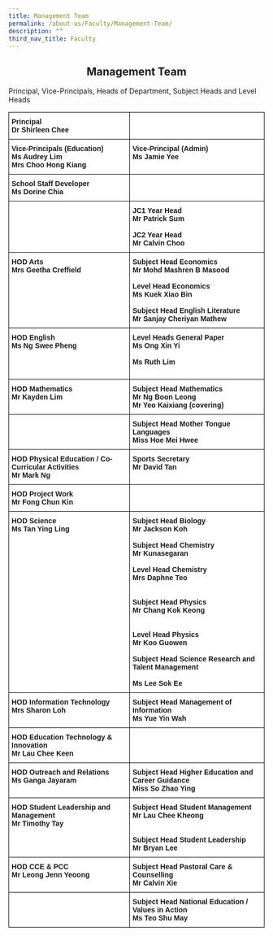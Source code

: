 ```yaml
---
title: Management Team
permalink: /about-us/Faculty/Management-Team/
description: ""
third_nav_title: Faculty
---
```

## <center> Management Team </center> 

Principal, Vice-Principals, Heads of Department, Subject Heads and Level Heads 

<style type="text/css">
.tg  {border-collapse:collapse;border-spacing:0;}
.tg td{border-color:black;border-style:solid;border-width:1px;font-family:Arial, sans-serif;font-size:14px;
  overflow:hidden;padding:10px 5px;word-break:normal;}
.tg th{border-color:black;border-style:solid;border-width:1px;font-family:Arial, sans-serif;font-size:14px;
  font-weight:normal;overflow:hidden;padding:10px 5px;word-break:normal;}
.tg .tg-dgl5{background-color:#FFF;font-weight:bold;text-align:left;vertical-align:top}
.tg .tg-ktyi{background-color:#FFF;text-align:left;vertical-align:top}
.tg .tg-zr06{background-color:#FFF;text-align:left;vertical-align:middle}
</style>
<table class="tg">
<thead>
  <tr>
    <th class="tg-dgl5">Principal<br>Dr Shirleen Chee<br></th>
    <th class="tg-ktyi"><br></th>
  </tr>
</thead>
<tbody>
  <tr>
    <td class="tg-dgl5">Vice-Principals (Education)<br>Ms Audrey Lim<br>Mrs Choo Hong Kiang<br></td>
    <td class="tg-dgl5">Vice-Principal (Admin)<br>Ms Jamie Yee</td>
  </tr>
  <tr>
    <td class="tg-dgl5">School Staff Developer<br>Ms Dorine Chia<br></td>
    <td class="tg-zr06"></td>
  </tr>
  <tr>
    <td class="tg-ktyi"></td>
    <td class="tg-dgl5">JC1 Year Head<br>Mr Patrick Sum<br><br>JC2 Year Head<br>Mr Calvin Choo<br></td>
  </tr>
  <tr>
    <td class="tg-dgl5">HOD Arts<br>Mrs Geetha Creffield</td>
    <td class="tg-dgl5">Subject Head Economics<br>Mr Mohd Mashren B Masood<br><br>Level Head Economics<br>Ms Kuek Xiao Bin<br><br>Subject Head English Literature<br>Mr Sanjay Cheriyan Mathew<br></td>
  </tr>
  <tr>
    <td class="tg-dgl5">HOD English<br>Ms Ng Swee Pheng</td>
    <td class="tg-dgl5">Level Heads General Paper<br><span style="background-color:initial">Ms Ong Xin Yi</span><br><br>Ms Ruth Lim<br><br></td>
  </tr>
  <tr>
    <td class="tg-dgl5">HOD Mathematics<br><span style="background-color:initial">Mr Kayden Lim</span></td>
    <td class="tg-dgl5">Subject Head Mathematics<br>Mr Ng Boon Leong<br>Mr Yeo Kaixiang (covering)<br></td>
  </tr>
  <tr>
    <td class="tg-ktyi"><br></td>
    <td class="tg-dgl5">Subject Head Mother Tongue Languages<br>Miss Hoe Mei Hwee<br></td>
  </tr>
  <tr>
    <td class="tg-dgl5">HOD Physical Education / Co-Curricular Activities<br>Mr Mark Ng<br></td>
    <td class="tg-dgl5">Sports Secretary<br>Mr David Tan</td>
  </tr>
  <tr>
    <td class="tg-dgl5">HOD Project Work<br>Mr Fong Chun Kin<br></td>
    <td class="tg-zr06"></td>
  </tr>
  <tr>
    <td class="tg-dgl5">HOD Science<br>Ms Tan Ying Ling<br><br><br></td>
    <td class="tg-dgl5">Subject Head Biology<br>Mr Jackson Koh<br><br>Subject Head Chemistry<br>Mr Kunasegaran<br><br>Level Head Chemistry<br>Mrs Daphne Teo<br><br><br>Subject Head Physics<br>Mr Chang Kok Keong<br><br><br>Level Head Physics<br>Mr Koo Guowen<br><br>Subject Head Science Research and Talent Management<br><br>Ms Lee Sok Ee<br></td>
  </tr>
  <tr>
    <td class="tg-dgl5">HOD Information Technology<br>Mrs Sharon Loh<br></td>
    <td class="tg-dgl5">Subject Head Management of Information<br>Ms Yue Yin Wah</td>
  </tr>
  <tr>
    <td class="tg-dgl5">HOD Education Technology &amp; Innovation<br>Mr Lau Chee Keen<br></td>
    <td class="tg-zr06"></td>
  </tr>
  <tr>
    <td class="tg-dgl5">HOD Outreach and Relations<br>Ms Ganga Jayaram<br></td>
    <td class="tg-dgl5">Subject Head Higher Education and Career Guidance<br>Miss So Zhao Ying</td>
  </tr>
  <tr>
    <td class="tg-dgl5">HOD Student Leadership and Management<br>Mr Timothy Tay</td>
    <td class="tg-dgl5">Subject Head Student Management<br>Mr Lau Chee Kheong<br><br><br>Subject Head Student Leadership<br>Mr Bryan Lee<br></td>
  </tr>
  <tr>
    <td class="tg-dgl5">HOD CCE &amp; PCC<br>Mr Leong Jenn Yeoong</td>
    <td class="tg-dgl5">Subject Head Pastoral Care &amp; Counselling<br>Mr Calvin Xie<br></td>
  </tr>
  <tr>
    <td class="tg-zr06"></td>
    <td class="tg-dgl5">Subject Head National Education / Values in Action<br>Ms Teo Shu May</td>
  </tr>
</tbody>
</table>